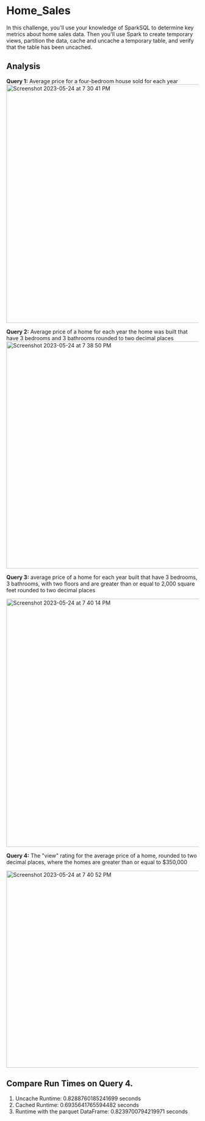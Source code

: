# Home_Sales
In this challenge, you'll use your knowledge of SparkSQL to determine key metrics about home sales data. Then you'll use Spark to create temporary views, partition the data, cache and uncache a temporary table, and verify that the table has been uncached.
## Analysis
**Query 1:** Average price for a four-bedroom house sold for each year
<img width="624" alt="Screenshot 2023-05-24 at 7 30 41 PM" src="https://github.com/Jan0405/Home_Sales/assets/120051602/d501e66b-869c-4889-b5df-8e8b2b3ce908">

**Query 2:** Average price of a home for each year the home was built that have 3 bedrooms and 3 bathrooms rounded to two decimal places
<img width="594" alt="Screenshot 2023-05-24 at 7 38 50 PM" src="https://github.com/Jan0405/Home_Sales/assets/120051602/7e4127a8-00ee-494d-a3ff-3313bf943c59">

**Query 3:** average price of a home for each year built that have 3 bedrooms, 3 bathrooms, with two floors and are greater than or equal to 2,000 square feet rounded to two decimal places

<img width="649" alt="Screenshot 2023-05-24 at 7 40 14 PM" src="https://github.com/Jan0405/Home_Sales/assets/120051602/a363aa44-98ec-4b5c-9853-cb66b9e3e4d4">

**Query 4:** The "view" rating for the average price of a home, rounded to two decimal places, where the homes are greater than or equal to $350,000

<img width="515" alt="Screenshot 2023-05-24 at 7 40 52 PM" src="https://github.com/Jan0405/Home_Sales/assets/120051602/05a283bb-e0c2-4f03-9e13-b747cbf36953">

## Compare Run Times on Query 4.
1. Uncache Runtime: 0.8288760185241699 seconds
2. Cached Runtime: 0.6935641765594482 seconds
3. Runtime with the parquet DataFrame: 0.8239700794219971 seconds
